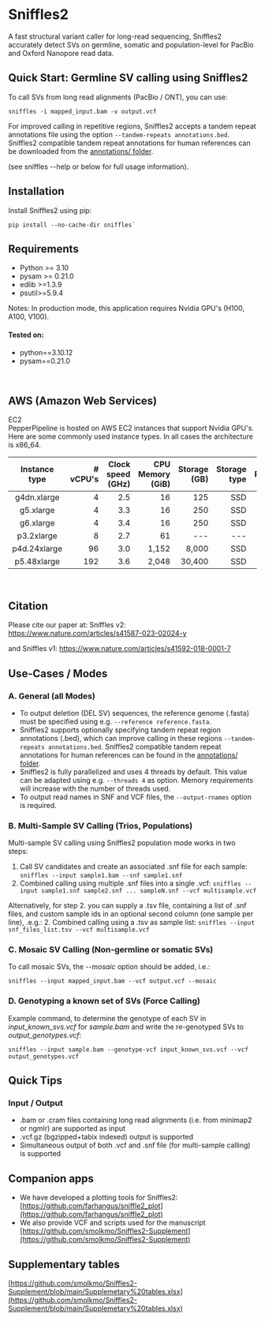 # Sniffles2
A fast structural variant caller for long-read sequencing, Sniffles2 accurately detect SVs on germline, somatic and population-level for PacBio and Oxford Nanopore read data.

## Quick Start: Germline SV calling using Sniffles2
To call SVs from long read alignments (PacBio / ONT), you can use:

`sniffles -i mapped_input.bam -v output.vcf`

For improved calling in repetitive regions, Sniffles2 accepts a tandem repeat annotations file using the option `--tandem-repeats annotations.bed`. Sniffles2 compatible tandem repeat annotations for human references can be downloaded from the [annotations/ folder](https://github.com/fritzsedlazeck/Sniffles/tree/master/annotations).

(see sniffles --help or below for full usage information).

## Installation
Install Sniffles2 using pip:
```
pip install --no-cache-dir sniffles`
```


## Requirements
* Python >= 3.10
* pysam >= 0.21.0
* edlib >=1.3.9
* psutil>=5.9.4

Notes:   In production mode, this application requires Nvidia GPU's (H100, A100, V100).

#### Tested on:
* python==3.10.12
* pysam==0.21.0

<br>

## AWS (Amazon Web Services)  
EC2  
PepperPipeline is hosted on AWS EC2 instances that support Nvidia GPU's.  Here are some commonly used instance types.  In all cases the architecture is x86_64.  

| Instance type | # vCPU's | Clock speed (GHz) | CPU Memory (GiB)  | Storage (GB) | Storage type | Network Performance (Gbit/sec.) | GPU name | # GPU's | GPU memory (GiB) | Price (USD/hr.) |  
| :-----------: | -------: | ----------------: | ----------------: | -----------: | -----------: | ------------------------------: | -------: | ------: | ---------------: | --------------: |  
| g4dn.xlarge   |     4    |      2.5          |           16      |    125       | SSD          | Up to 25                        | T4       | 1       | 16               |  0.71           |  
|   g5.xlarge   |     4    |      3.3          |           16      |    250       | SSD          | Up to 10                        | A10G     | 1       | 24               |  1.01           |  
|   g6.xlarge   |     4    |      3.4          |           16      |    250       | SSD          | Up to 10                        | L4       | 1       | 22               |  0.80           |  
|   p3.2xlarge  |     8    |      2.7          |           61      |    ---       | ---          | Up to 10                        | V100     | 1       | 16               |  3.06           |  
|  p4d.24xlarge |    96    |      3.0          |        1,152      |  8,000       | SSD          | 4x 100                          | A100     | 8       | 40               | 32.77           |  
|   p5.48xlarge |   192    |      3.6          |        2,048      | 30,400       | SSD          | 3,200                           | H100     | 8       | 80               | 98.32           |  

<br>

## Citation
Please cite our paper at:
Sniffles v2: 
https://www.nature.com/articles/s41587-023-02024-y

and 
Sniffles v1:
https://www.nature.com/articles/s41592-018-0001-7

## Use-Cases / Modes

### A. General (all Modes)
* To output deletion (DEL SV) sequences, the reference genome (.fasta) must be specified using e.g. `--reference reference.fasta`.
* Sniffles2 supports optionally specifying tandem repeat region annotations (.bed), which can improve calling in these regions `--tandem-repeats annotations.bed`. Sniffles2 compatible tandem repeat annotations for human references can be found in the [annotations/ folder](https://github.com/fritzsedlazeck/Sniffles/tree/master/annotations).
* Sniffles2 is fully parallelized and uses 4 threads by default. This value can be adapted using e.g. `--threads 4` as option. Memory requirements will increase with the number of threads used.
* To output read names in SNF and VCF files, the `--output-rnames` option is required.

### B. Multi-Sample SV Calling (Trios, Populations)
Multi-sample SV calling using Sniffles2 population mode works in two steps:

1. Call SV candidates and create an associated .snf file for each sample: `sniffles --input sample1.bam --snf sample1.snf`
2. Combined calling using multiple .snf files into a single .vcf: `sniffles --input sample1.snf sample2.snf ... sampleN.snf --vcf multisample.vcf`

Alternatively, for step 2. you can supply a .tsv file, containing a list of .snf files, and custom sample ids in an optional second column (one sample per line), .e.g.:
2. Combined calling using a .tsv as sample list: `sniffles --input snf_files_list.tsv --vcf multisample.vcf`

### C. Mosaic SV Calling (Non-germline or somatic SVs)
To call mosaic SVs, the *--mosaic* option should be added, i.e.:

`sniffles --input mapped_input.bam --vcf output.vcf --mosaic`

### D. Genotyping a known set of SVs (Force Calling)
Example command, to determine the genotype of each SV in *input_known_svs.vcf* for *sample.bam* and write the re-genotyped SVs to *output_genotypes.vcf*:

`sniffles --input sample.bam --genotype-vcf input_known_svs.vcf --vcf output_genotypes.vcf`

## Quick Tips

### Input / Output
* .bam or .cram files containing long read alignments (i.e. from minimap2 or ngmlr) are supported as input
* .vcf.gz (bgzipped+tabix indexed) output is supported
* Simultaneous output of both .vcf and .snf file (for multi-sample calling) is supported

## Companion apps
* We have developed a plotting tools for Sniffles2: [https://github.com/farhangus/sniffle2_plot](https://github.com/farhangus/sniffle2_plot)
* We also provide VCF and scripts used for the manuscript [https://github.com/smolkmo/Sniffles2-Supplement](https://github.com/smolkmo/Sniffles2-Supplement) 

## Supplementary tables
[https://github.com/smolkmo/Sniffles2-Supplement/blob/main/Supplemetary%20tables.xlsx](https://github.com/smolkmo/Sniffles2-Supplement/blob/main/Supplemetary%20tables.xlsx)

